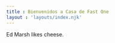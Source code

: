 ```yaml
---
title : Bienvenidos a Casa de Fast One
layout : 'layouts/index.njk'
---
```


Ed Marsh likes cheese.


